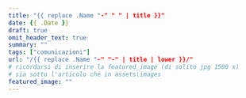 ```yaml
---
title: "{{ replace .Name "-" " " | title }}"
date: {{ .Date }}
draft: true
omit_header_text: true
summary: ""
tags: ["comunicazioni"]
url: "/{{ replace .Name "-" "-" | title | lower }}/"
# ricordarsi di inserire la featured_image (di solito jpg 1500 x)
# sia sotto l'articolo che in assets\images
featured_image: ""
---
```

